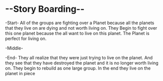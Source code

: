 # --Story Boarding--

-Start-
All of the groups are fighting over a Planet because all the planets that they live on are dying and not worth living on.
They  Begin to fight over this one planet because the all want to live on this planet. The Planet is perfect for living on.

-Middle-


-End-
They all realize that they
were just trying to live on the planet.
And they see that they have 
destroyed the planet and it 
is no longer worth living on.
They begin to rebuild as one large group.
In the end they live on the planet in piece
